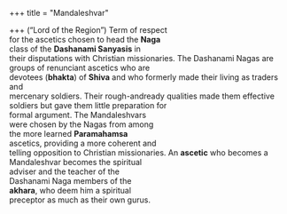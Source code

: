 +++
title = "Mandaleshvar"

+++
(“Lord of the Region”) Term of respect  
for the ascetics chosen to head the **Naga**  
class of the **Dashanami Sanyasis** in  
their disputations with Christian missionaries. The Dashanami Nagas are  
groups of renunciant ascetics who are  
devotees (**bhakta**) of **Shiva** and who formerly made their living as traders and  
mercenary soldiers. Their rough-andready qualities made them effective soldiers but gave them little preparation for  
formal argument. The Mandaleshvars  
were chosen by the Nagas from among  
the more learned **Paramahamsa**  
ascetics, providing a more coherent and  
telling opposition to Christian missionaries. An **ascetic** who becomes a  
Mandaleshvar becomes the spiritual  
adviser and the teacher of the  
Dashanami Naga members of the  
**akhara**, who deem him a spiritual  
preceptor as much as their own gurus.